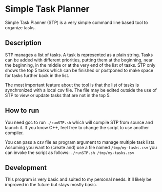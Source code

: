 # Simple Task Planner

Simple Task Planner (STP) is a very simple command line based tool to organize tasks.

## Description

STP manages a list of tasks. A task is represented as a plain string. Tasks can be added with different priorities, putting them at the beginning, near the beginning, in the middle or at the very end of the list of tasks. STP only shows the top 5 tasks which can be finished or postponed to make space for tasks further back in the list.

The most important feature about the tool is that the list of tasks is synchronized with a local csv file. The file may be edited outside the use of STP to view or update tasks that are not in the top 5.

## How to run

You need gcc to run `./runSTP.sh` which will compile STP from source and launch it. If you know C++, feel free to change the script to use another compiler.

You can pass a csv file as program argument to manage multiple task lists. Assuming you want to (create and) use a file named `/tmp/my-tasks.csv` you can invoke the script as follows: `./runSTP.sh /tmp/my-tasks.csv`

## Development

This program is very basic and suited to my personal needs. It'll likely be improved in the future but stays mostly basic.
